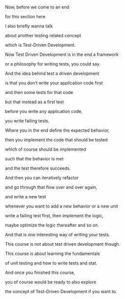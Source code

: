 Now, before we come to an end

for this section here

I also briefly wanna talk

about another testing related concept

which is Test-Driven Development.

Now Test Driven Development is in the end a framework

or a philosophy for writing tests, you could say.

And the idea behind test a driven development

is that you don't write your application code first

and then some tests for that code

but that instead as a first test

before you write any application code,

you write failing tests.

Where you in the end define the expected behavior,

then you implement the code that should be tested

which of course should be implemented

such that the behavior is met

and the test therefore succeeds.

And then you can iteratively refactor

and go through that flow over and over again,

and write a new test

whenever you want to add a new behavior or a new unit

write a failing test first, then implement the logic,

maybe optimize the logic thereafter and so on.

And that is one interesting way of writing your tests.

This course is not about test driven development though.

This course is about learning the fundamentals

of unit testing and how to write tests and stat.

And once you finished this course,

you of course would be ready to also explore

the concept of Test-Driven Development if you want to.
